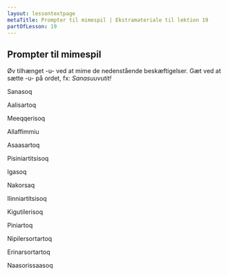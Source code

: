 ```yaml
---
layout: lessontextpage
metaTitle: Prompter til mimespil | Ekstramateriale til lektion 19
partOfLesson: 19
---
```


## Prompter til mimespil

Øv tilhænget -u- ved at mime de nedenstående beskæftigelser. Gæt ved at sætte -u- på ordet, fx: *Sanasuuvutit!*

Sanasoq

Aalisartoq

Meeqqerisoq

Allaffimmiu

Asaasartoq

Pisiniartitsisoq

Igasoq

Nakorsaq

Ilinniartitsisoq

Kigutilerisoq

Piniartoq

Nipilersortartoq

Erinarsortartoq

Naasorissaasoq